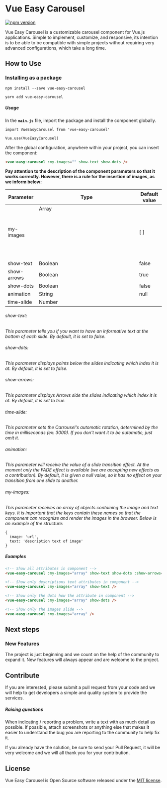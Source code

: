 # Vue Easy Carousel
[![npm version](https://badge.fury.io/js/vue-easy-carousel.svg)](https://badge.fury.io/js/vue-easy-carousel)

Vue Easy Carousel is a customizable carousel component for Vue.js applications. Simple to implement, customize, and responsive, its intention is to be able to be compatible with simple projects without requiring very advanced configurations, which take a long time.

## How to Use 

### Installing as a package
```
npm install --save vue-easy-carousel
 
yarn add vue-easy-carousel
```

##### Usage

In the **`main.js`** file, import the package and install the component globally.

```
import VueEasyCarousel from 'vue-easy-carousel'

Vue.use(VueEasyCarousel)
```

After the global configuration, anywhere within your project, you can insert the component:

```html
<vue-easy-carousel :my-images="" show-text show-dots />
```

**Pay attention to the description of the component parameters so that it works correctly. However, there is a rule for the insertion of images, as we inform below:**

| Parameter          | Type               | Default value |
|--------------------|--------------------|---------------|
| my-images          | Array<object>      | [ ]            |
| show-text          | Boolean            | false          |
| show-arrows        | Boolean            | true           |
| show-dots          | Boolean            | false          |
| animation          | String             | null           |
| time-slide         | Number             |                |

###### show-text: 
_This parameter tells you if you want to have an informative text at the bottom of each slide. By default, it is set to false._

###### show-dots: 
_This parameter displays points below the slides indicating which index it is at. By default, it is set to false._

###### show-arrows: 
_This parameter displays Arrows side the slides indicating which index it is at. By default, it is set to true._

###### time-slide: 
_This parameter sets the Carrousel's automatic rotation, determined by the time in milliseconds (ex: 3000). If you don't want it to be automatic, just omit it._

###### animation: 
_This parameter will receive the value of a slide transition effect. At the moment only the FADE effect is available (we are accepting new effects as a contribution). By default, it is given a null value, so it has no effect on your transition from one slide to another._

###### my-images: 
_This parameter receives an array of objects containing the image and text keys. It is important that the keys contain these names so that the component can recognize and render the images in the browser. Below is an example of the structure:_

```
{
  image: 'url',
  text: 'description text of image'
}
```

##### Examples
```html
<!-- Show all attributes in component --> 
<vue-easy-carousel :my-images="array" show-text show-dots :show-arrows="false" time-slide="5000" animation="fade" />

<!-- Show only descriptions text attributes in component -->
<vue-easy-carousel :my-images="array" show-text />

<!-- Show only the dots how the attribute in component -->
<vue-easy-carousel :my-images="array" show-dots />

<!-- Show only the images slide -->
<vue-easy-carousel :my-images="array" />
```

## Next steps

### New Features
The project is just beginning and we count on the help of the community to expand it. New features will always appear and are welcome to the project.

## Contribute
If you are interested, please submit a pull request from your code and we will help to get developers a simple and quality system to provide the services.

##### Raising questions
When indicating / reporting a problem, write a text with as much detail as possible. If possible, attach screenshots or anything else that makes it easier to understand the bug you are reporting to the community to help fix it.

If you already have the solution, be sure to send your Pull Request, it will be very welcome and we will all thank you for your contribution.

## License
Vue Easy Carousel is Open Source software released under the [MIT license](https://opensource.org/licenses/MIT).
